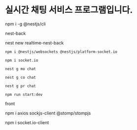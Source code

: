 # 실시간 채팅 서비스 프로그램입니다.

npm i -g @nestjs/cli

nest-back

nest new realtime-nest-back

	npm i @nestjs/websockets @nestjs/platform-socket.io

	npm i socket.io

	nest g mo chat

	nest g co chat

	nest g pr chat

	npm run start:dev

front

npm i axios sockjs-client @stomp/stompjs

npm i socket.io-client